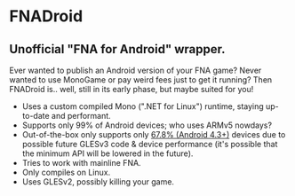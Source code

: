 # FNADroid
## Unofficial "FNA for Android" wrapper.

Ever wanted to publish an Android version of your FNA game? Never wanted to use MonoGame or pay weird fees just to get it running? Then FNADroid is.. well, still in its early phase, but maybe suited for you!

* Uses a custom compiled Mono (".NET for Linux") runtime, staying up-to-date and performant.
* Supports only 99% of Android devices; who uses ARMv5 nowdays?
* Out-of-the-box only supports only [67.8% (Android 4.3+)](https://developer.android.com/about/dashboards/index.html?utm_source=suzunone) devices due to possible future GLESv3 code & device performance (it's possible that the minimum API will be lowered in the future).
* Tries to work with mainline FNA.
* Only compiles on Linux.
* Uses GLESv2, possibly killing your game.

